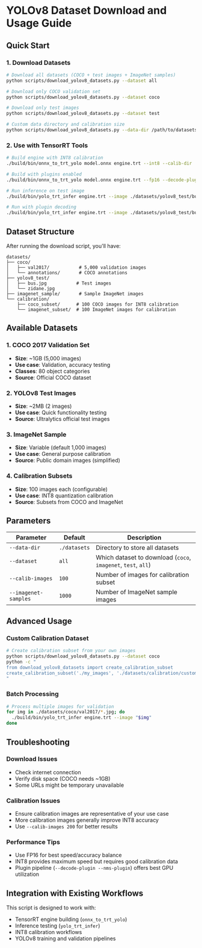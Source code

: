 # YOLOv8 Dataset Download and Usage Guide

## Quick Start

### 1. Download Datasets

```bash
# Download all datasets (COCO + test images + ImageNet samples)
python scripts/download_yolov8_datasets.py --dataset all

# Download only COCO validation set
python scripts/download_yolov8_datasets.py --dataset coco

# Download only test images  
python scripts/download_yolov8_datasets.py --dataset test

# Custom data directory and calibration size
python scripts/download_yolov8_datasets.py --data-dir /path/to/datasets --calib-images 200
```

### 2. Use with TensorRT Tools

```bash
# Build engine with INT8 calibration
./build/bin/onnx_to_trt_yolo model.onnx engine.trt --int8 --calib-dir ./datasets/calibration/coco_subset

# Build with plugins enabled
./build/bin/onnx_to_trt_yolo model.onnx engine.trt --fp16 --decode-plugin --nms-plugin

# Run inference on test image
./build/bin/yolo_trt_infer engine.trt --image ./datasets/yolov8_test/bus.jpg

# Run with plugin decoding
./build/bin/yolo_trt_infer engine.trt --image ./datasets/yolov8_test/bus.jpg --decode plugin
```

## Dataset Structure

After running the download script, you'll have:

```
datasets/
├── coco/
│   ├── val2017/           # 5,000 validation images
│   └── annotations/       # COCO annotations
├── yolov8_test/
│   ├── bus.jpg           # Test images
│   └── zidane.jpg
├── imagenet_sample/       # Sample ImageNet images
└── calibration/
    ├── coco_subset/      # 100 COCO images for INT8 calibration
    └── imagenet_subset/  # 100 ImageNet images for calibration
```

## Available Datasets

### 1. COCO 2017 Validation Set
- **Size**: ~1GB (5,000 images)
- **Use case**: Validation, accuracy testing
- **Classes**: 80 object categories
- **Source**: Official COCO dataset

### 2. YOLOv8 Test Images  
- **Size**: ~2MB (2 images)
- **Use case**: Quick functionality testing
- **Source**: Ultralytics official test images

### 3. ImageNet Sample
- **Size**: Variable (default 1,000 images)
- **Use case**: General purpose calibration
- **Source**: Public domain images (simplified)

### 4. Calibration Subsets
- **Size**: 100 images each (configurable)
- **Use case**: INT8 quantization calibration
- **Source**: Subsets from COCO and ImageNet

## Parameters

| Parameter | Default | Description |
|-----------|---------|-------------|
| `--data-dir` | `./datasets` | Directory to store all datasets |
| `--dataset` | `all` | Which dataset to download (`coco`, `imagenet`, `test`, `all`) |
| `--calib-images` | `100` | Number of images for calibration subset |
| `--imagenet-samples` | `1000` | Number of ImageNet sample images |

## Advanced Usage

### Custom Calibration Dataset

```bash
# Create calibration subset from your own images
python scripts/download_yolov8_datasets.py --dataset coco
python -c "
from download_yolov8_datasets import create_calibration_subset
create_calibration_subset('./my_images', './datasets/calibration/custom', 50)
"
```

### Batch Processing

```bash
# Process multiple images for validation
for img in ./datasets/coco/val2017/*.jpg; do
  ./build/bin/yolo_trt_infer engine.trt --image "$img"
done
```

## Troubleshooting

### Download Issues
- Check internet connection
- Verify disk space (COCO needs ~1GB)
- Some URLs might be temporary unavailable

### Calibration Issues  
- Ensure calibration images are representative of your use case
- More calibration images generally improve INT8 accuracy
- Use `--calib-images 200` for better results

### Performance Tips
- Use FP16 for best speed/accuracy balance
- INT8 provides maximum speed but requires good calibration data
- Plugin pipeline (`--decode-plugin --nms-plugin`) offers best GPU utilization

## Integration with Existing Workflows

This script is designed to work with:
- TensorRT engine building (`onnx_to_trt_yolo`)
- Inference testing (`yolo_trt_infer`) 
- INT8 calibration workflows
- YOLOv8 training and validation pipelines
